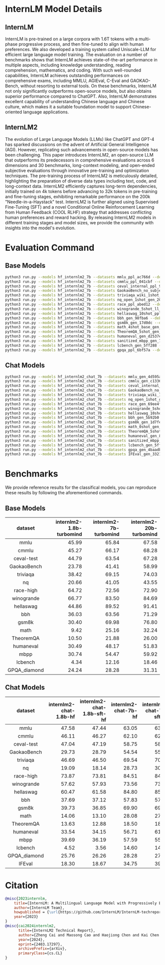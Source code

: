 # InternLM Model Details

## InternLM

InternLM is pre-trained on a large corpora with 1.6T tokens with a multi-phase progressive process, and then fine-tuned to align with human preferences. We also developed a training system called Uniscale-LLM for efficient large language model training. The evaluation on a number of benchmarks shows that InternLM achieves state-of-the-art performance in multiple aspects, including knowledge understanding, reading comprehension, mathematics, and coding. With such well-rounded capabilities, InternLM achieves outstanding performances on comprehensive exams, including MMLU, AGIEval, C-Eval and GAOKAO-Bench, without resorting to external tools. On these benchmarks, InternLM not only significantly outperforms open-source models, but also obtains superior performance compared to ChatGPT. Also, InternLM demonstrates excellent capability of understanding Chinese language and Chinese culture, which makes it a suitable foundation model to support Chinese-oriented language applications.

## InternLM2

The evolution of Large Language Models (LLMs) like ChatGPT and GPT-4 has sparked discussions on the advent of Artificial General Intelligence (AGI). However, replicating such advancements in open-source models has been challenging. This paper introduces InternLM2, an open-source LLM that outperforms its predecessors in comprehensive evaluations across 6 dimensions and 30 benchmarks, long-context modeling, and open-ended subjective evaluations through innovative pre-training and optimization techniques. The pre-training process of InternLM2 is meticulously detailed, highlighting the preparation of diverse data types including text, code, and long-context data. InternLM2 efficiently captures long-term dependencies, initially trained on 4k tokens before advancing to 32k tokens in pre-training and fine-tuning stages, exhibiting remarkable performance on the 200k "Needle-in-a-Haystack" test. InternLM2 is further aligned using Supervised Fine-Tuning (SFT) and a novel Conditional Online Reinforcement Learning from Human Feedback (COOL RLHF) strategy that addresses conflicting human preferences and reward hacking. By releasing InternLM2 models in different training stages and model sizes, we provide the community with insights into the model's evolution.

# Evaluation Command

## Base Models

```bash
python3 run.py --models hf_internlm2_7b --datasets mmlu_ppl_ac766d --debug
python3 run.py --models hf_internlm2_7b --datasets cmmlu_ppl_041cbf --debug
python3 run.py --models hf_internlm2_7b --datasets ceval_internal_ppl_93e5ce --debug
python3 run.py --models hf_internlm2_7b --datasets GaokaoBench_no_subjective_gen_d21e37 --debug
python3 run.py --models hf_internlm2_7b --datasets triviaqa_wiki_1shot_gen_20a989 --debug
python3 run.py --models hf_internlm2_7b --datasets nq_open_1shot_gen_20a989 --debug
python3 run.py --models hf_internlm2_7b --datasets race_ppl_abed12 --debug
python3 run.py --models hf_internlm2_7b --datasets winogrande_5shot_ll_252f01 --debug
python3 run.py --models hf_internlm2_7b --datasets hellaswag_10shot_ppl_59c85e --debug
python3 run.py --models hf_internlm2_7b --datasets bbh_gen_98fba6 --debug
python3 run.py --models hf_internlm2_7b --datasets gsm8k_gen_17d0dc --debug
python3 run.py --models hf_internlm2_7b --datasets math_4shot_base_gen_db136b --debug
python3 run.py --models hf_internlm2_7b --datasets TheoremQA_5shot_gen_6f0af8 --debug
python3 run.py --models hf_internlm2_7b --datasets humaneval_gen_d2537e --debug
python3 run.py --models hf_internlm2_7b --datasets sanitized_mbpp_gen_742f0c --debug
python3 run.py --models hf_internlm2_7b --datasets lcbench_gen_5ff288 --debug
python3 run.py --models hf_internlm2_7b --datasets gpqa_ppl_6bf57a --debug
```

## Chat Models

```bash
python3 run.py --models hf_internlm2_chat_7b --datasets mmlu_gen_4d595a --debug
python3 run.py --models hf_internlm2_chat_7b --datasets cmmlu_gen_c13365 --debug
python3 run.py --models hf_internlm2_chat_7b --datasets ceval_internal_gen_2daf24 --debug
python3 run.py --models hf_internlm2_chat_7b --datasets GaokaoBench_no_subjective_gen_4c31db --debug
python3 run.py --models hf_internlm2_chat_7b --datasets triviaqa_wiki_1shot_gen_eaf81e --debug
python3 run.py --models hf_internlm2_chat_7b --datasets nq_open_1shot_gen_01cf41 --debug
python3 run.py --models hf_internlm2_chat_7b --datasets race_gen_69ee4f --debug
python3 run.py --models hf_internlm2_chat_7b --datasets winogrande_5shot_gen_b36770 --debug
python3 run.py --models hf_internlm2_chat_7b --datasets hellaswag_10shot_gen_e42710 --debug
python3 run.py --models hf_internlm2_chat_7b --datasets bbh_gen_5b92b0 --debug
python3 run.py --models hf_internlm2_chat_7b --datasets gsm8k_gen_1d7fe4 --debug
python3 run.py --models hf_internlm2_chat_7b --datasets math_0shot_gen_393424 --debug
python3 run.py --models hf_internlm2_chat_7b --datasets TheoremQA_5shot_gen_6f0af8 --debug
python3 run.py --models hf_internlm2_chat_7b --datasets humaneval_gen_8e312c --debug
python3 run.py --models hf_internlm2_chat_7b --datasets sanitized_mbpp_mdblock_gen_a447ff --debug
python3 run.py --models hf_internlm2_chat_7b --datasets lcbench_gen_5ff288 --debug
python3 run.py --models hf_internlm2_chat_7b --datasets gpqa_gen_4baadb --debug
python3 run.py --models hf_internlm2_chat_7b --datasets IFEval_gen_3321a3 --debug
```

# Benchmarks

We provide reference results for the classifical models, you can reproduce these results by following the aforementioned commands.

## Base Models

|   dataset    |   internlm2-1.8b-turbomind |   internlm2-7b-turbomind |   internlm2-20b-turbomind |
|:------------:|---------------------------:|-------------------------:|--------------------------:|
|     mmlu     |                      45.99 |                    65.84 |                     67.58 |
|    cmmlu     |                      45.27 |                    66.17 |                     68.28 |
|  ceval-test  |                      44.79 |                    63.54 |                     67.28 |
| GaokaoBench  |                      23.78 |                    41.41 |                     58.99 |
|   triviaqa   |                      38.42 |                    69.15 |                     74.03 |
|      nq      |                      20.66 |                    41.05 |                     43.55 |
|  race-high   |                      64.72 |                    72.56 |                     72.90 |
|  winogrande  |                      66.77 |                    83.50 |                     84.69 |
|  hellaswag   |                      44.86 |                    89.52 |                     91.41 |
|     bbh      |                      36.03 |                    63.56 |                     71.29 |
|    gsm8k     |                      30.40 |                    69.98 |                     76.80 |
|     math     |                       9.42 |                    25.16 |                     32.24 |
|  TheoremQA   |                      10.50 |                    21.88 |                     26.00 |
|  humaneval   |                      30.49 |                    48.17 |                     51.83 |
|     mbpp     |                      30.74 |                    54.47 |                     59.92 |
|   lcbench    |                       4.34 |                    12.16 |                     18.46 |
| GPQA_diamond |                      24.24 |                    28.28 |                     31.31 |

## Chat Models

|   dataset    |   internlm2-chat-1.8b-hf |   internlm2-chat-1.8b-sft-hf |   internlm2-chat-7b-hf |   internlm2-chat-7b-sft-hf |   internlm2-chat-20b-hf |   internlm2-chat-20b-sft-hf |
|:------------:|-------------------------:|-----------------------------:|-----------------------:|---------------------------:|------------------------:|----------------------------:|
|     mmlu     |                    47.58 |                        47.44 |                  63.05 |                      63.33 |                   67.37 |                       67.34 |
|    cmmlu     |                    46.11 |                        46.27 |                  62.10 |                      62.38 |                   66.26 |                       66.39 |
|  ceval-test  |                    47.04 |                        47.19 |                  58.75 |                      58.96 |                   63.12 |                       63.16 |
| GaokaoBench  |                    29.73 |                        28.79 |                  54.54 |                      55.39 |                   57.95 |                       57.62 |
|   triviaqa   |                    46.69 |                        46.50 |                  69.54 |                      70.75 |                   75.53 |                       75.90 |
|      nq      |                    19.09 |                        18.14 |                  28.73 |                      30.78 |                   28.75 |                       34.10 |
|  race-high   |                    73.87 |                        73.81 |                  84.51 |                      84.88 |                   88.02 |                       88.11 |
|  winogrande  |                    57.62 |                        57.93 |                  73.56 |                      73.80 |                   81.06 |                       81.37 |
|  hellaswag   |                    60.47 |                        61.58 |                  84.80 |                      85.21 |                   88.48 |                       88.95 |
|     bbh      |                    37.69 |                        37.12 |                  57.83 |                      57.19 |                   68.24 |                       69.38 |
|    gsm8k     |                    39.73 |                        36.85 |                  69.90 |                      69.83 |                   75.21 |                       76.95 |
|     math     |                    14.06 |                        13.10 |                  28.08 |                      27.60 |                   34.68 |                       32.54 |
|  TheoremQA   |                    13.63 |                        12.88 |                  18.50 |                      18.75 |                   23.00 |                       25.12 |
|  humaneval   |                    33.54 |                        34.15 |                  56.71 |                      61.59 |                   67.68 |                       67.68 |
|     mbpp     |                    39.69 |                        36.19 |                  57.59 |                      55.64 |                   68.87 |                       69.65 |
|   lcbench    |                     4.52 |                         3.56 |                  14.60 |                      14.34 |                   19.64 |                       20.55 |
| GPQA_diamond |                    25.76 |                        26.26 |                  28.28 |                      27.27 |                   30.30 |                       29.29 |
|    IFEval    |                    18.30 |                        18.67 |                  34.75 |                      39.19 |                   36.41 |                       44.55 |

# Citation

```BibTeX
@misc{2023internlm,
    title={InternLM: A Multilingual Language Model with Progressively Enhanced Capabilities},
    author={InternLM Team},
    howpublished = {\url{https://github.com/InternLM/InternLM-techreport}},
    year={2023}
}
@misc{cai2024internlm2,
      title={InternLM2 Technical Report},
      author={Zheng Cai and Maosong Cao and Haojiong Chen and Kai Chen and Keyu Chen and Xin Chen and Xun Chen and Zehui Chen and Zhi Chen and Pei Chu and Xiaoyi Dong and Haodong Duan and Qi Fan and Zhaoye Fei and Yang Gao and Jiaye Ge and Chenya Gu and Yuzhe Gu and Tao Gui and Aijia Guo and Qipeng Guo and Conghui He and Yingfan Hu and Ting Huang and Tao Jiang and Penglong Jiao and Zhenjiang Jin and Zhikai Lei and Jiaxing Li and Jingwen Li and Linyang Li and Shuaibin Li and Wei Li and Yining Li and Hongwei Liu and Jiangning Liu and Jiawei Hong and Kaiwen Liu and Kuikun Liu and Xiaoran Liu and Chengqi Lv and Haijun Lv and Kai Lv and Li Ma and Runyuan Ma and Zerun Ma and Wenchang Ning and Linke Ouyang and Jiantao Qiu and Yuan Qu and Fukai Shang and Yunfan Shao and Demin Song and Zifan Song and Zhihao Sui and Peng Sun and Yu Sun and Huanze Tang and Bin Wang and Guoteng Wang and Jiaqi Wang and Jiayu Wang and Rui Wang and Yudong Wang and Ziyi Wang and Xingjian Wei and Qizhen Weng and Fan Wu and Yingtong Xiong and Chao Xu and Ruiliang Xu and Hang Yan and Yirong Yan and Xiaogui Yang and Haochen Ye and Huaiyuan Ying and Jia Yu and Jing Yu and Yuhang Zang and Chuyu Zhang and Li Zhang and Pan Zhang and Peng Zhang and Ruijie Zhang and Shuo Zhang and Songyang Zhang and Wenjian Zhang and Wenwei Zhang and Xingcheng Zhang and Xinyue Zhang and Hui Zhao and Qian Zhao and Xiaomeng Zhao and Fengzhe Zhou and Zaida Zhou and Jingming Zhuo and Yicheng Zou and Xipeng Qiu and Yu Qiao and Dahua Lin},
      year={2024},
      eprint={2403.17297},
      archivePrefix={arXiv},
      primaryClass={cs.CL}
}
```
